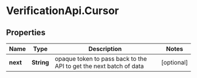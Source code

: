 # VerificationApi.Cursor

## Properties

Name | Type | Description | Notes
------------ | ------------- | ------------- | -------------
**next** | **String** | opaque token to pass back to the API to get the next batch of data | [optional] 


